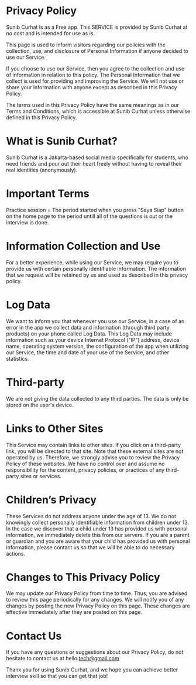 # Privacy Policy

Sunib Curhat is as a Free app. This SERVICE is provided by Sunib Curhat at no cost and is intended for use as is.

This page is used to inform visitors regarding our policies with the collection, use, and disclosure of Personal Information if anyone decided to use our Service.

If you choose to use our Service, then you agree to the collection and use of information in relation to this policy. The Personal Information that we collect is used for providing and improving the Service. We will not use or share your information with anyone except as described in this Privacy Policy.

The terms used in this Privacy Policy have the same meanings as in our Terms and Conditions, which is accessible at Sunib Curhat unless otherwise defined in this Privacy Policy.


# What is Sunib Curhat?
Sunib Curhat is a Jakarta-based social media specifically for students, who need friends and pour out their heart freely without having to reveal their real identities (anonymously). 


# Important Terms
Practice session = The period started when you press "Saya Siap" button on the home page to the period untill all of the questions is out or the interview is done.


# Information Collection and Use

For a better experience, while using our Service, we may require you to provide us with certain personally identifiable information. The information that we request will be retained by us and used as described in this privacy policy.


# Log Data

We want to inform you that whenever you use our Service, in a case of an error in the app we collect data and information (through third party products) on your phone called Log Data. This Log Data may include information such as your device Internet Protocol (“IP”) address, device name, operating system version, the configuration of the app when utilizing our Service, the time and date of your use of the Service, and other statistics.


# Third-party

We are not giving the data collected to any third parties. The data is only be stored on the user's device.


# Links to Other Sites

This Service may contain links to other sites. If you click on a third-party link, you will be directed to that site. Note that these external sites are not operated by us. Therefore, we strongly advise you to review the Privacy Policy of these websites. We have no control over and assume no responsibility for the content, privacy policies, or practices of any third-party sites or services.


# Children’s Privacy

These Services do not address anyone under the age of 13. We do not knowingly collect personally identifiable information from children under 13. In the case we discover that a child under 13 has provided us with personal information, we immediately delete this from our servers. If you are a parent or guardian and you are aware that your child has provided us with personal information, please contact us so that we will be able to do necessary actions.

# Changes to This Privacy Policy

We may update our Privacy Policy from time to time. Thus, you are advised to review this page periodically for any changes. We will notify you of any changes by posting the new Privacy Policy on this page. These changes are effective immediately after they are posted on this page.


# Contact Us

If you have any questions or suggestions about our Privacy Policy, do not hesitate to contact us at hello\.tech@gmail.com


Thank you for using Sunib Curhat, and we hope you can achieve better interview skill so that you can get that job!
